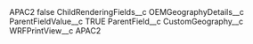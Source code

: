 <?xml version="1.0" encoding="UTF-8"?>
<CustomMetadata xmlns="http://soap.sforce.com/2006/04/metadata" xmlns:xsi="http://www.w3.org/2001/XMLSchema-instance" xmlns:xsd="http://www.w3.org/2001/XMLSchema">
    <label>APAC2</label>
    <protected>false</protected>
    <values>
        <field>ChildRenderingFields__c</field>
        <value xsi:type="xsd:string">OEMGeographyDetails__c</value>
    </values>
    <values>
        <field>ParentFieldValue__c</field>
        <value xsi:type="xsd:string">TRUE</value>
    </values>
    <values>
        <field>ParentField__c</field>
        <value xsi:type="xsd:string">CustomGeography__c</value>
    </values>
    <values>
        <field>WRFPrintView__c</field>
        <value xsi:type="xsd:string">APAC2</value>
    </values>
</CustomMetadata>
